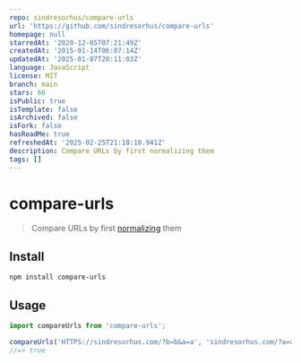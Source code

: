 ```yaml
---
repo: sindresorhus/compare-urls
url: 'https://github.com/sindresorhus/compare-urls'
homepage: null
starredAt: '2020-12-05T07:21:49Z'
createdAt: '2015-01-14T06:07:14Z'
updatedAt: '2025-01-07T20:11:03Z'
language: JavaScript
license: MIT
branch: main
stars: 66
isPublic: true
isTemplate: false
isArchived: false
isFork: false
hasReadMe: true
refreshedAt: '2025-02-25T21:18:18.941Z'
description: Compare URLs by first normalizing them
tags: []
---
```


# compare-urls

> Compare URLs by first [normalizing](https://github.com/sindresorhus/normalize-url) them

## Install

```sh
npm install compare-urls
```

## Usage

```js
import compareUrls from 'compare-urls';

compareUrls('HTTPS://sindresorhus.com/?b=b&a=a', 'sindresorhus.com/?a=a&b=b');
//=> true
```
